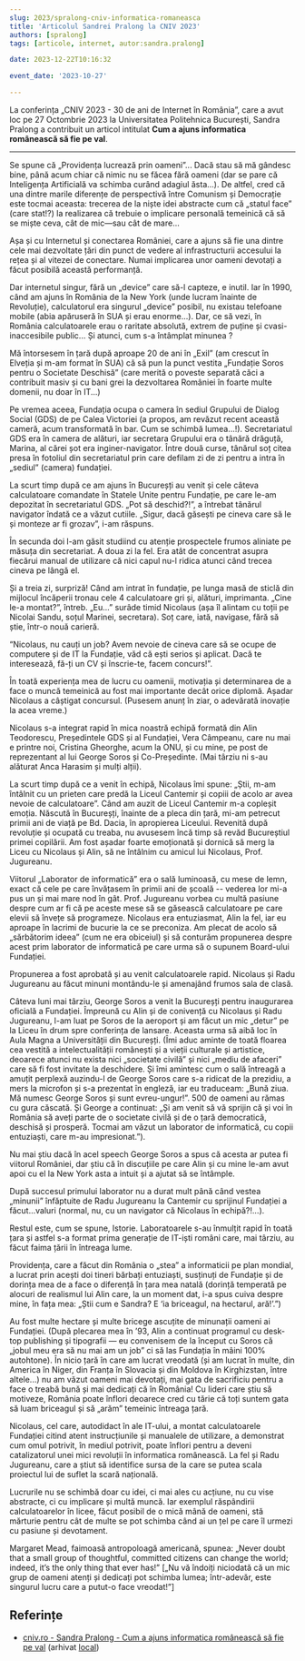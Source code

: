 ```yaml
---
slug: 2023/spralong-cniv-informatica-romaneasca
title: 'Articolul Sandrei Pralong la CNIV 2023'
authors: [spralong]
tags: [articole, internet, autor:sandra.pralong]

date: 2023-12-22T10:16:32

event_date: '2023-10-27'

---
```


La conferința „CNIV 2023 - 30 de ani de Internet în România”,
care a avut loc pe 27 Octombrie 2023 la Universitatea Politehnica
București, Sandra Pralong a contribuit un articol intitulat
**Cum a ajuns informatica românească să fie pe val**.

<!-- truncate -->

---

Se spune că „Providența lucrează prin oameni”... Dacă stau să mă gândesc bine, până acum chiar că nimic nu se făcea fără oameni (dar se pare că Inteligența Artificială va schimba curând adagiul ăsta...). De altfel, cred că una dintre marile diferențe de perspectivă între Comunism și Democrație este tocmai aceasta: trecerea de la niște idei abstracte cum că „statul face” (care stat!?) la realizarea că trebuie o implicare personală temeinică că să se miște ceva, cât de mic—sau cât de mare...

Așa și cu Internetul și conectarea României, care a ajuns să fie una dintre cele mai dezvoltate țări din punct de vedere al infrastructurii accesului la rețea și al vitezei de conectare. Numai implicarea unor oameni devotați a făcut posibilă această performanță.

Dar internetul singur, fără un „device” care să-l capteze, e inutil. Iar în 1990, când am ajuns în România de la New York (unde lucram înainte de Revoluție), calculatorul era singurul „device” posibil, nu existau telefoane mobile (abia apăruseră în SUA și erau enorme...). Dar, ce să vezi, în România calculatoarele erau o raritate absolută, extrem de puține și cvasi-inaccesibile public... Și atunci, cum s-a întâmplat minunea ?

Mă întorsesem în țară după aproape 20 de ani în „Exil” (am crescut în Elveția și m-am format în SUA) că să pun la punct vestita „Fundație Soros pentru o Societate Deschisă” (care merită o poveste separată căci a contribuit masiv și cu bani grei la dezvoltarea României în foarte multe domenii, nu doar în IT...)

Pe vremea aceea, Fundația ocupa o camera în sediul Grupului de Dialog Social (GDS) de pe Calea Victoriei (a propos, am revăzut recent această cameră, acum transformată în bar. Cum se schimbă lumea...!). Secretariatul GDS era în camera de alături, iar secretara Grupului era o tânără drăguță, Marina, al cărei șot era inginer-navigator. Între două curse, tânărul soț citea presa în fotoliul din secretariatul prin care defilam zi de zi pentru a intra în „sediul” (camera) fundației.

La scurt timp după ce am ajuns în Bucureșți au venit și cele câteva calculatoare comandate în Statele Unite pentru Fundație, pe care le-am depozitat în secretariatul GDS. „Pot să deschid?!”, a întrebat tânărul navigator îndată ce a văzut cutiile. „Sigur, dacă găsești pe cineva care să le și monteze ar fi grozav”, i-am răspuns.

În secunda doi l-am găsit studiind cu atenție prospectele frumos aliniate pe măsuța din secretariat. A doua zi la fel. Era atât de concentrat asupra fiecărui manual de utilizare că nici capul nu-l ridica atunci când trecea cineva pe lângă el.

Și a treia zi, surpriză! Când am intrat în fundație, pe lunga masă de sticlă din mijlocul încăperii tronau cele 4 calculatoare gri și, alături, imprimanta. „Cine le-a montat?”, întreb. „Eu...” surâde timid Nicolaus (așa îl alintam cu toții pe Nicolai Sandu, soțul Marinei, secretara). Soț care, iată, navigase, fără să știe, într-o nouă carieră.

“Nicolaus, nu cauți un job? Avem nevoie de cineva care să se ocupe de computere și de IT la Fundație, văd că ești serios și aplicat. Dacă te interesează, fă-ți un CV și înscrie-te, facem concurs!”.

În toată experiența mea de lucru cu oamenii, motivația și determinarea de a face o muncă temeinică au fost mai importante decât orice diplomă. Așadar Nicolaus a câștigat concursul. (Pusesem anunț în ziar, o adevărată inovație la acea vreme.)

Nicolaus s-a integrat rapid în mica noastră echipă formată din Alin Teodorescu, Președintele GDS și al Fundației, Vera Câmpeanu, care nu mai e printre noi, Cristina Gheorghe, acum la ONU, și cu mine, pe post de reprezentant al lui George Soros și Co-Președinte. (Mai târziu ni s-au alăturat Anca Harasim și mulți alții).

La scurt timp după ce a venit în echipă, Nicolaus îmi spune: „Știi, m-am întâlnit cu un prieten care predă la Liceul Cantemir și copiii de acolo ar avea nevoie
de calculatoare”. Când am auzit de Liceul Cantemir m-a copleșit emoția. Născută în Bucureșți, înainte de a pleca din țară, mi-am petrecut primii ani de viață pe Bd. Dacia, în apropierea Liceului. Revenită după revoluție și ocupată cu treaba, nu avusesem încă timp să revăd Bucureștiul primei copilării. Am fost așadar foarte emoționată și dornică să merg la Liceu cu Nicolaus și Alin, să ne întâlnim cu amicul lui Nicolaus, Prof. Jugureanu.

Viitorul „Laborator de informatică” era o sală luminoasă, cu mese de lemn, exact că cele pe care învățasem în primii ani de școală -- vederea lor mi-a pus un și mai mare nod în gât. Prof. Jugureanu vorbea cu multă pasiune despre cum ar fi că pe aceste mese să se găsească calculatoare pe care elevii să învețe să programeze. Nicolaus era entuziasmat, Alin la fel, iar eu aproape în lacrimi de bucurie la ce se preconiza. Am plecat de acolo să „sărbătorim ideea” (cum ne era obiceiul) și să conturăm propunerea despre acest prim laborator de informatică pe care urma să o supunem Board-ului Fundației.

Propunerea a fost aprobată și au venit calculatoarele rapid. Nicolaus și Radu Jugureanu au făcut minuni montându-le și amenajând frumos sala de clasă.

Câteva luni mai târziu, George Soros a venit la Bucureșți pentru inaugurarea oficială a Fundației. Împreună cu Alin și de conivență cu Nicolaus și Radu Jugureanu, l-am luat pe Soros de la aeroport și am făcut un mic „detur” pe la Liceu în drum spre conferința de lansare. Aceasta urma să aibă loc în Aula Magna a Universității din Bucureșți. (Îmi aduc aminte de toată floarea cea vestită a intelectualității românești și a vieții culturale și artistice, deoarece atunci nu exista nici „societate civilă” și nici „mediu de afaceri” care să fi fost invitate la deschidere. Și îmi amintesc cum o sală întreagă a amuțit perplexă auzindu-l de George Soros care s-a ridicat de la prezidiu, a mers la microfon și s-a prezentat în engleză, iar eu traduceam: „Bună ziua. Mă numesc George Soros și sunt evreu-ungur!”. 500 de oameni au rămas cu gura căscată. Și George a continuat: „Și am venit să vă sprijin că și voi în România să aveți parte de o societate civilă și de o țară democratică, deschisă și prosperă. Tocmai am văzut un laborator de informatică, cu copii entuziaști, care m-au impresionat.”).

Nu mai știu dacă în acel speech George Soros a spus că acesta ar putea fi viitorul României, dar știu că în discuțiile pe care Alin și cu mine le-am avut apoi cu el la New York asta a intuit și a ajutat să se întâmple.

După succesul primului laborator nu a durat mult până când vestea „minunii” înfăptuite de Radu Jugureanu la Cantemir cu sprijinul Fundației a făcut...valuri (normal, nu, cu un navigator că Nicolaus în echipă?!...).

Restul este, cum se spune, Istorie. Laboratoarele s-au înmulțit rapid în toată țara și astfel s-a format prima generație de IT-iști români care, mai târziu, au făcut faima țării în întreaga lume.

Providența, care a făcut din România o „stea” a informaticii pe plan mondial, a lucrat prin acești doi tineri bărbați entuziaști, susținuți de Fundație și de dorința mea de a face o diferență în țara mea natală (dorință temperată pe alocuri de realismul lui Alin care, la un moment dat, i-a spus cuiva despre mine, în fața mea: „Știi cum e Sandra? E ‘ia briceagul, na hectarul, ară!’.”)

Au fost multe hectare și multe bricege ascuțite de minunații oameni ai Fundației. (După plecarea mea în ’93, Alin a continuat programul cu desk-top publishing și tipografii — eu convenisem de la început cu Soros că „jobul meu era să nu mai am un job” ci să las Fundația în mâini 100% autohtone). În nicio țară în care am lucrat vreodată (și am lucrat în multe, din America în Niger, din Franța în Slovacia și din Moldova în Kirghizstan, între altele...) nu am văzut oameni mai devotați, mai gata de sacrificiu pentru a face o treabă bună și mai dedicați că în România! Cu lideri care știu să motiveze, România poate înflori deoarece cred cu tărie că toți suntem gata să luam briceagul și să „arăm” temeinic întreaga țară.

Nicolaus, cel care, autodidact în ale IT-ului, a montat calculatoarele Fundației citind atent instrucțiunile și manualele de utilizare, a demonstrat cum omul potrivit, în mediul potrivit, poate înflori pentru a deveni catalizatorul unei mici revoluții în informatica românească. La fel și Radu Jugureanu, care a știut să identifice sursa de la care se putea scala proiectul lui de suflet la scară națională.

Lucrurile nu se schimbă doar cu idei, ci mai ales cu acțiune, nu cu vise abstracte, ci cu implicare și multă muncă. Iar exemplul răspândirii calculatoarelor în licee, făcut posibil de o mică mână de oameni, stă mărturie pentru cât de multe se pot schimba când ai un țel pe care îl urmezi cu pasiune și devotament.

Margaret Mead, faimoasă antropoloagă americană, spunea: „Never doubt that a small group of thoughtful, committed citizens can change the world; indeed, it’s the only thing that ever has!” [„Nu vă îndoiți niciodată că un mic grup de oameni atenți și dedicați pot schimba lumea; într-adevăr, este singurul lucru care a putut-o face vreodat!”]

## Referințe

- [cniv.ro - Sandra Pralong - Cum a ajuns informatica românească să fie pe val](https://cniv.ro/documents/26/CNIV_Volum_Aniversar_2023_-_Versiune_Online_DPxioQg.pdf) (arhivat [local](https://cronica-it.github.io/arhiva/))
